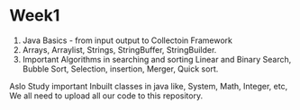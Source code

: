 # Week1

1. Java Basics - from input output to Collectoin Framework
2. Arrays, Arraylist, Strings, StringBuffer, StringBuilder.
3. Important Algorithms in searching and sorting 
    Linear and Binary Search,
    Bubble Sort, Selection, insertion, Merger, Quick sort.

  Aslo Study important Inbuilt classes in java like, System, Math, Integer, etc,
  We all need to upload all our code to this repository.
